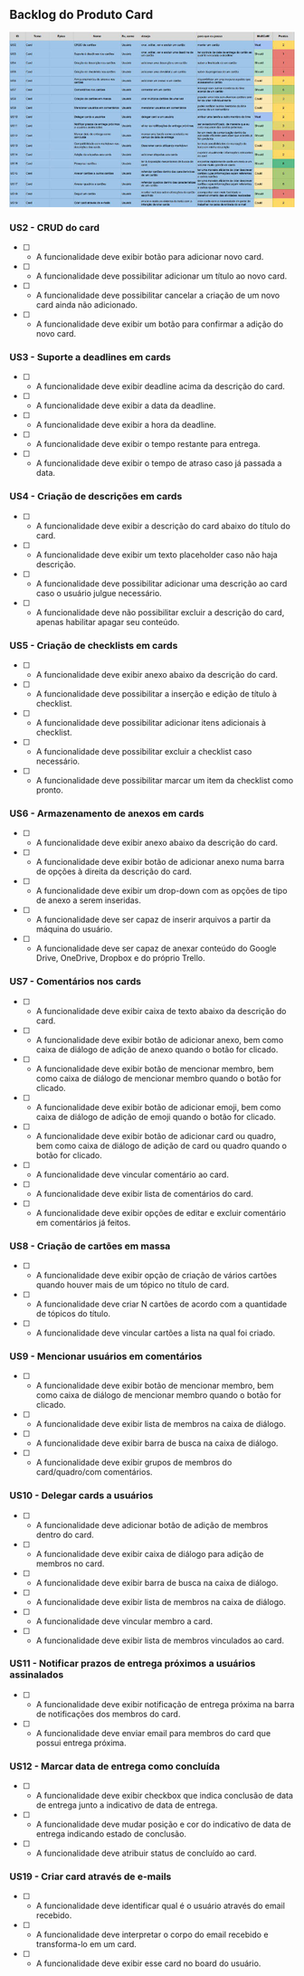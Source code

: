 ## Backlog do Produto Card

![tabela backlog](imagens/backlog/card.jpg)

### US2 - CRUD do card

- [ ] - A funcionalidade deve exibir botão para adicionar novo card.

- [ ] - A funcionalidade deve possibilitar adicionar um título ao novo card.

- [ ] - A funcionalidade deve possibilitar cancelar a criação de um novo card ainda não adicionado.

- [ ] - A funcionalidade deve exibir um botão para confirmar a adição do novo card.

### US3 - Suporte a deadlines em cards

- [ ] - A funcionalidade deve exibir deadline acima da descrição do card.

- [ ] - A funcionalidade deve exibir a data da deadline.

- [ ] - A funcionalidade deve exibir a hora da deadline.

- [ ] - A funcionalidade deve exibir o tempo restante para entrega.

- [ ] - A funcionalidade deve exibir o tempo de atraso caso já passada a data.


### US4 - Criação de descrições em cards

- [ ] - A funcionalidade deve exibir a descrição do card abaixo do título do card.

- [ ] - A funcionalidade deve exibir um texto placeholder caso não haja descrição.

- [ ] - A funcionalidade deve possibilitar adicionar uma descrição ao card caso o usuário julgue necessário.

- [ ] - A funcionalidade deve não possibilitar excluir a descrição do card, apenas habilitar apagar seu conteúdo.

### US5 - Criação de checklists em cards

- [ ] - A funcionalidade deve exibir anexo abaixo da descrição do card.

- [ ] - A funcionalidade deve possibilitar a inserção e edição de título à checklist.

- [ ] - A funcionalidade deve possibilitar adicionar itens adicionais à checklist.

- [ ] - A funcionalidade deve possibilitar excluir a checklist caso necessário.

- [ ] - A funcionalidade deve possibilitar marcar um item da checklist como pronto.


### US6 - Armazenamento de anexos em cards

- [ ] - A funcionalidade deve exibir anexo abaixo da descrição do card.

- [ ] - A funcionalidade deve exibir botão de adicionar anexo numa barra de opções à direita da descrição do card.

- [ ] - A funcionalidade deve exibir um drop-down com as opções de tipo de anexo a serem inseridas.

- [ ] - A funcionalidade deve ser capaz de inserir arquivos a partir da máquina do usuário.

- [ ] - A funcionalidade deve ser capaz de anexar conteúdo do Google Drive, OneDrive, Dropbox e do próprio Trello.

### US7 - Comentários nos cards

 - [ ] - A funcionalidade deve exibir caixa de texto abaixo da descrição do card.

 - [ ] -  A funcionalidade deve exibir botão de adicionar anexo, bem como caixa de diálogo de adição de anexo quando o botão for clicado.

 - [ ] -  A funcionalidade deve exibir botão de mencionar membro, bem como caixa de diálogo de mencionar membro quando o botão for clicado.

 - [ ] -  A funcionalidade deve exibir botão de adicionar emoji, bem como caixa de diálogo de adição de emoji quando o botão for clicado.

 - [ ] -  A funcionalidade deve exibir botão de adicionar card ou quadro, bem como caixa de diálogo de adição de card ou quadro quando o botão for clicado.

 - [ ] -  A funcionalidade deve vincular comentário ao card.

 - [ ] -  A funcionalidade deve exibir lista de comentários do card.

 - [ ] -  A funcionalidade deve exibir opções de editar e excluir comentário em comentários já feitos.

### US8 - Criação de cartões em massa

 - [ ] -  A funcionalidade deve exibir opção de criação de vários cartões quando houver mais de um tópico no título de card.

 - [ ] -  A funcionalidade deve criar N cartões de acordo com a quantidade de tópicos do título.

 - [ ] -  A funcionalidade deve vincular cartões a lista na qual foi criado.

### US9 - Mencionar usuários em comentários

 - [ ] -  A funcionalidade deve exibir botão de mencionar membro, bem como caixa de diálogo de mencionar membro quando o botão for clicado.

 - [ ] -  A funcionalidade deve exibir lista de membros na caixa de diálogo.

 - [ ] -  A funcionalidade deve exibir barra de busca na caixa de diálogo.

 - [ ] -  A funcionalidade deve exibir grupos de membros do card/quadro/com comentários.

### US10 - Delegar cards a usuários

 - [ ] -  A funcionalidade deve adicionar botão de adição de membros dentro do card.

 - [ ] -  A funcionalidade deve exibir caixa de diálogo para adição de membros no card.

 - [ ] -  A funcionalidade deve exibir barra de busca na caixa de diálogo.

 - [ ] -  A funcionalidade deve exibir lista de membros na caixa de diálogo.

 - [ ] -  A funcionalidade deve vincular membro a card.

 - [ ] -  A funcionalidade deve exibir lista de membros vinculados ao card.

### US11 - Notificar prazos de entrega próximos a usuários assinalados

 - [ ] -  A funcionalidade deve exibir notificação de entrega próxima na barra de notificações dos membros do card.

 - [ ] -  A funcionalidade deve enviar email para membros do card que possui entrega próxima.

### US12 - Marcar data de entrega como concluída

 - [ ] -  A funcionalidade deve exibir checkbox que indica conclusão de data de entrega junto a indicativo de data de entrega.

 - [ ] -  A funcionalidade deve mudar posição e cor do indicativo de data de entrega indicando estado de conclusão.

 - [ ] -  A funcionalidade deve atribuir status de concluído ao card.

### US19 - Criar card através de e-mails

 - [ ] -  A funcionalidade deve identificar qual é o usuário através do email recebido.

 - [ ] -  A funcionalidade deve interpretar o corpo do email recebido e transforma-lo em um card.

 - [ ] -  A funcionalidade deve exibir esse card no board do usuário.
